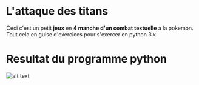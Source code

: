 # L'attaque des titans
Ceci c'est un petit **jeux** en **4 manche d'un combat textuelle** a la pokemon. Tout cela en guise d'exercices pour s'exercer en python 3.x

# Resultat du programme python 
![alt text](https://image.noelshack.com/fichiers/2018/26/5/1530227560-attaquedestitant.png)

 
